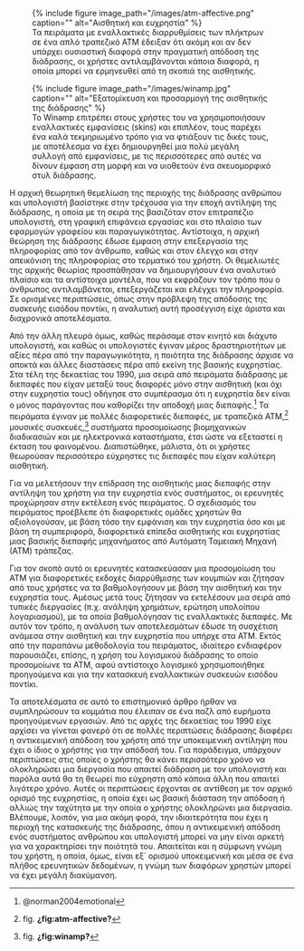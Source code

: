 <figure id="fig:atm-affective">
{% include figure image_path="/images/atm-affective.png" caption=""
alt="Αισθητική και ευχρηστία" %}
<figcaption>
Τα πειράματα με εναλλακτικές διαρρυθμίσεις των πλήκτρων σε ένα απλό
τραπεζικό ATM έδειξαν ότι ακόμη και αν δεν υπάρχει ουσιαστική διαφορά
στην πραγματική απόδοση της διάδρασης, οι χρήστες αντιλαμβάνονται κάποια
διαφορά, η οποία μπορεί να ερμηνευθεί από τη σκοπιά της αισθητικής.
</figcaption>
</figure>
<figure id="fig:winamp">
{% include figure image_path="/images/winamp.jpg" caption=""
alt="Εξατομίκευση και προσαρμογή της αισθητικής της διάδρασης" %}
<figcaption>
Το Winamp επιτρέπει στους χρήστες του να χρησιμοποιήσουν εναλλακτικές
εμφανίσεις (skins) και επιπλέον, τους παρέχει ένα καλά τεκμηριωμένο
τρόπο για να φτιάξουν τις δικές τους, με αποτέλεσμα να έχει δημιουργηθεί
μια πολύ μεγάλη συλλογή από εμφανίσεις, με τις περισσότερες από αυτές να
δίνουν έμφαση στη μορφή και να υιοθετούν ένα σκευομορφικό στυλ
διάδρασης.
</figcaption>
</figure>

Η αρχική θεωρητική θεμελίωση της περιοχής της διάδρασης ανθρώπου και
υπολογιστή βασίστηκε στην τρέχουσα για την εποχή αντίληψη της διάδρασης,
η οποία με τη σειρά της βασιζόταν στον επιτραπέζιο υπολογιστή, στη
γραφική επιφάνεια εργασίας και στο πλαίσιο των εφαρμογών γραφείου και
παραγωγικότητας. Αντίστοιχα, η αρχική θεώρηση της διάδρασης έδωσε έμφαση
στην επεξεργασία της πληροφορίας από τον άνθρωπο, καθώς και στον έλεγχο
και στην απεικόνιση της πληροφορίας στο τερματικό του χρήστη. Οι
θεμελιωτές της αρχικής θεωρίας προσπάθησαν να δημιουργήσουν ένα
αναλυτικό πλαίσιο και τα αντίστοιχα μοντέλα, που να εκφράζουν τον τρόπο
που ο άνθρωπος αντιλαμβάνεται, επεξεργάζεται και ελέγχει την πληροφορία.
Σε ορισμένες περιπτώσεις, όπως στην πρόβλεψη της απόδοσης της συσκευής
εισόδου ποντίκι, η αναλυτική αυτή προσέγγιση είχε άριστα και διαχρονικά
αποτελέσματα.

Από την άλλη πλευρά όμως, καθώς περάσαμε στον κινητό και διάχυτο
υπολογιστή, και καθώς οι υπολογιστές έγιναν μέρος δραστηριοτήτων με
αξίες πέρα από την παραγωγικότητα, η ποιότητα της διάδρασης άρχισε να
αποκτά και άλλες διαστάσεις πέρα από εκείνη της βασικής ευχρηστίας. Στα
τέλη της δεκαετίας του 1990, μια σειρά από πειράματα διάδρασης με
διεπαφές που είχαν μεταξύ τους διαφορές μόνο στην αισθητική (και όχι
στην ευχρηστία τους) οδήγησε στο συμπέρασμα ότι η ευχρηστία δεν είναι ο
μόνος παράγοντας που καθορίζει την αποδοχή μιας διεπαφής.[^1] Τα
πειράματα έγιναν με πολλές διαφορετικές διεπαφές, με τραπεζικά ATM,[^2]
μουσικές συσκευές,[^3] συστήματα προσομοίωσης βιομηχανικών διαδικασιών
και με ηλεκτρονικά καταστήματα, έτσι ώστε να εξεταστεί η έκταση του
φαινομένου. Διαπιστώθηκε, μάλιστα, ότι οι χρήστες θεωρούσαν περισσότερο
εύχρηστες τις διεπαφές που είχαν καλύτερη αισθητική.

Για να μελετήσουν την επίδραση της αισθητικής μιας διεπαφής στην
αντίληψη του χρήστη για την ευχρηστία ενός συστήματος, οι ερευνητές
προχώρησαν στην εκτέλεση ενός πειράματος. Ο σχεδιασμός του πειράματος
προέβλεπε ότι διαφορετικές ομάδες χρηστών θα αξιολογούσαν, με βάση τόσο
την εμφάνιση και την ευχρηστία όσο και με βάση τη συμπεριφορά,
διαφορετικά επίπεδα αισθητικής και ευχρηστίας μιας βασικής διεπαφής
μηχανήματος από Αυτόματη Ταμειακή Μηχανή (ΑΤΜ) τράπεζας.

Για τον σκοπό αυτό οι ερευνητές κατασκεύασαν μια προσομοίωση του ΑΤΜ για
διαφορετικές εκδοχές διαρρύθμισης των κουμπιών και ζήτησαν από τους
χρήστες να τα βαθμολογήσουν με βάση την αισθητική και την ευχρηστία
τους. Αμέσως μετά τους ζήτησαν να εκτελέσουν μια σειρά από τυπικές
διεργασίες (π.χ. ανάληψη χρημάτων, ερώτηση υπολοίπου λογαριασμού), με τα
οποία βαθμολόγησαν τις εναλλακτικές διεπαφές. Με αυτόν τον τρόπο, η
ανάλυση των αποτελεσμάτων έδωσε τη συσχέτιση ανάμεσα στην αισθητική και
την ευχρηστία που υπήρχε στα ΑΤΜ. Εκτός από την παραπάνω μεθοδολογία του
πειράματος, ιδιαίτερο ενδιαφέρον παρουσιάζει, επίσης, η χρήση του
λογισμικού διάδρασης το οποίο προσομοίωνε τα ΑΤΜ, αφού αντίστοιχο
λογισμικό χρησιμοποιήθηκε προηγούμενα και για την κατασκευή εναλλακτικών
συσκευών εισόδου ποντίκι.

Τα αποτελέσματα σε αυτό το επιστημονικό άρθρο ήρθαν να συμπληρώσουν τα
κομμάτια που έλειπαν σε ένα παζλ από ευρήματα προηγούμενων εργασιών. Από
τις αρχές της δεκαετίας του 1990 είχε αρχίσει να γίνεται φανερό ότι σε
πολλές περιπτώσεις διάδρασης διαφέρει η αντικειμενική απόδοση του χρήστη
από την υποκειμενική αντίληψη που έχει ο ίδιος ο χρήστης για την απόδοσή
του. Για παράδειγμα, υπάρχουν περιπτώσεις στις οποίες ο χρήστης θα κάνει
περισσότερο χρόνο να ολοκληρώσει μια διεργασία που απαιτεί διάδραση με
τον υπολογιστή και παρόλα αυτά θα τη θεωρεί πιο εύχρηστη από κάποια άλλη
που απαιτεί λιγότερο χρόνο. Αυτές οι περιπτώσεις έρχονται σε αντίθεση με
τον αρχικό ορισμό της ευχρηστίας, η οποία έχει ως βασική διάσταση την
απόδοση ή αλλιώς την ταχύτητα με την οποία ο χρήστης ολοκληρώνει μια
διεργασία. Βλέπουμε, λοιπόν, για μια ακόμη φορά, την ιδιαιτερότητα που
έχει η περιοχή της κατασκευής της διάδρασης, όπου η αντικειμενική
απόδοση ενός συστήματος ανθρώπου και υπολογιστή μπορεί να μην είναι
αρκετή για να χαρακτηρίσει την ποιότητά του. Απαιτείται και η σύμφωνη
γνώμη του χρήστη, η οποία, όμως, είναι εξ΄ ορισμού υποκειμενική και μέσα
σε ένα πλήθος ερευνητικών δεδομένων, η γνώμη των διαφόρων χρηστών μπορεί
να έχει μεγάλη διακύμανση.

[^1]: @norman2004emotional

[^2]: fig. **¿fig:atm-affective?**

[^3]: fig. **¿fig:winamp?**
